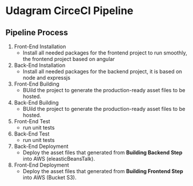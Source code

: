 
# Udagram CirceCI Pipeline

## Pipeline Process
1. Front-End Installation
    - Install all needed packages for the frontend project to run smoothly, the frontend project based on angular
2. Back-End Installation
    - Install all needed packages for the backend project, it is based on node and expressjs
3. Front-End Building
    - BUild the project to generate the production-ready asset files to be hosted.
4. Back-End Building
    - BUild the project to generate the production-ready asset files to be hosted.
4. Front-End Test
    - run unit tests
5. Back-End Test
    - run unit tests
6. Back-End Deployment
    - Deploy the asset files that generated from **Building Backend Step** into AWS (eleasticBeansTalk).
7. Front-End Deployment
    - Deploy the asset files that generated from **Building Frontend Step** into AWS (Bucket S3).
